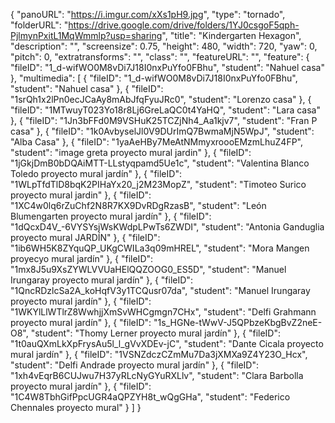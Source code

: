 {
      "panoURL": "https://i.imgur.com/xXs1pH9.jpg",
      "type": "tornado",
      "folderURL": "https://drive.google.com/drive/folders/1YJ0csgoF5qph-PjlmynPxitL1MqWmmlp?usp=sharing",
      "title": "Kindergarten Hexagon",
      "description": "",
      "screensize": 0.75,
      "height": 480,
      "width": 720,
      "yaw": 0,
      "pitch": 0,
      "extratransforms": "",
      "class": "",
      "featureURL": "",
      "feature": {
         "fileID": "1_d-wifWO0M8vDi7J18I0nxPuYfo0FBhu",
         "student": "Nahuel casa"
      },
      "multimedia": [
         {
            "fileID": "1_d-wifWO0M8vDi7J18I0nxPuYfo0FBhu",
            "student": "Nahuel casa"
         },
         {
            "fileID": "1srQh1x2lPn0ecJCaAy8mAbJfqFyuJRc0",
            "student": "Lorenzo casa"
         },
         {
            "fileID": "1MTwuyT023Yo18r8Lj6GreLaQC0t4YaHQ",
            "student": "Lara casa"
         },
         {
            "fileID": "1Jn3bFFd0M9VSHuK25TCZjNh4_Aa1kjv7",
            "student": "Fran P casa"
         },
         {
            "fileID": "1k0AvbyselJl0V9DUrImQ7BwmaMjN5WpJ",
            "student": "Alba Casa"
         },
         {
            "fileID": "1yaAeHBy7MeAtNMmyxroooEMzmLhuZ4FP",
            "student": "image greta proyecto mural jardin"
         },
         {
            "fileID": "1jGkjDmB0bDQAiMTT-LLstyqpamd5Ue1c",
            "student": "Valentina Blanco Toledo proyecto mural jardín"
         },
         {
            "fileID": "1WLpTfdTlD8bqK2PIHaYx20_j2M23MopZ",
            "student": "Timoteo Surico proyecto mural jardin"
         },
         {
            "fileID": "1XC4w0lq6rZuChf2N8R7KX9DvRDgRzasB",
            "student": "León Blumengarten proyecto mural jardín"
         },
         {
            "fileID": "1dQcxD4V_-6VYSYsjWsKWdpLPwTs6ZWDI",
            "student": "Antonia Ganduglia proyecto mural JARDÍN"
         },
         {
            "fileID": "1ib6WH5K8ZYquQP_UKgCWILa3q09mHREL",
            "student": "Mora Mangen proyecyo mural jardín"
         },
         {
            "fileID": "1mx8J5u9XsZYWLVVUaHElQQZOOG0_ES5D",
            "student": "Manuel Irungaray proyecto mural jardín"
         },
         {
            "fileID": "1QncRDzlcSa2A_koHqfV3y1TCQusr07da",
            "student": "Manuel Irungaray proyecto mural jardín"
         },
         {
            "fileID": "1WKYlLlWTlrZ8WwhjjXmSvWHCgmgn7CHx",
            "student": "Delfi Grahmann proyecto mural jardín"
         },
         {
            "fileID": "1s_HGNe-tWwV-J5QPbzeKbgBvZ2neE-O8",
            "student": "Thomy Lerner proyecto mural jardín"
         },
         {
            "fileID": "1t0auQXmLkXpFrysAu5l_l_gVvXDEv-jC",
            "student": "Dante Cicala proyecto mural jardín"
         },
         {
            "fileID": "1VSNZdczCZmMu7Da3jXMXa9Z4Y23O_Hcx",
            "student": "Delfi Andrade proyecto mural jardín"
         },
         {
            "fileID": "1xh4vEqrB6CUJwu7H37yRLcNyGYuRXLlv",
            "student": "Clara Barbolla proyecto mural jardín"
         },
         {
            "fileID": "1C4W8TbhGifPpcUGR4aQPZYH8t_wQgGHa",
            "student": "Federico Chennales proyecto mural"
         }
      ]
   }